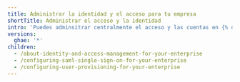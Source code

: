 ```yaml
---
title: Administrar la identidad y el acceso para tu empresa
shortTitle: Administrar el acceso y la identidad
intro: 'Puedes adminsitrar centralmente el acceso y las cuentas en {% data variables.product.product_location %}.'
versions:
  ghae: '*'
children:
  - /about-identity-and-access-management-for-your-enterprise
  - /configuring-saml-single-sign-on-for-your-enterprise
  - /configuring-user-provisioning-for-your-enterprise
---
```


